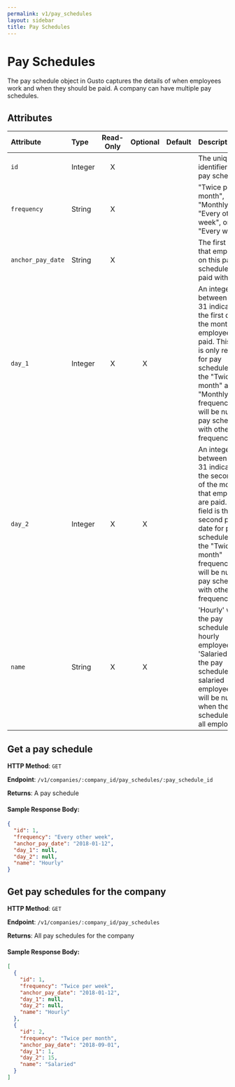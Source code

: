 ```yaml
---
permalink: v1/pay_schedules
layout: sidebar
title: Pay Schedules
---
```


# Pay Schedules

The pay schedule object in Gusto captures the details of when employees work and
when they should be paid. A company can have multiple pay schedules.

## Attributes

| Attribute                     | Type              | Read-Only | Optional | Default | Description
| :----------                   |:-------------     |:---------:|:--------:|:--------|:-------------
| `id`                          | Integer           |     X     |          |         | The unique identifier of this pay schedule
| `frequency`                     | String            |     X     |          |         | "Twice per month", "Monthly", "Every other week", or "Every week".
| `anchor_pay_date`                 | String           |     X     |          |         | The first date that employees on this pay schedule are paid with Gusto
| `day_1`                      | Integer           |     X     |     X    |         | An integer between 1 and 31 indicating the first day of the month that employees are paid. This field is only relevant for pay schedules with the "Twice per month" and "Monthly" frequenciesand will be null for pay schedules with other frequencies.
| `day_2`                      | Integer           |     X     |     X    |         | An integer between 1 and 31 indicating the second day of the month that employees are paid. This field is the second pay date for pay schedules with the "Twice per month" frequencyand will be null for pay schedules with other frequencies.
| `name`                      | String           |     X     |     X     |         | 'Hourly' when the pay schedule is for hourly employees. 'Salaried' when the pay schedule is for salaried employeesand will be null when the pay schedule is for all employees.

## Get a pay schedule

**HTTP Method**: `GET`

**Endpoint**: `/v1/companies/:company_id/pay_schedules/:pay_schedule_id`

**Returns**: A pay schedule

#### Sample Response Body:

```json
{
  "id": 1,
  "frequency": "Every other week",
  "anchor_pay_date": "2018-01-12",
  "day_1": null,
  "day_2": null,
  "name": "Hourly"
}
```

## Get pay schedules for the company

**HTTP Method**: `GET`

**Endpoint**: `/v1/companies/:company_id/pay_schedules`

**Returns**: All pay schedules for the company

#### Sample Response Body:

```json
[
  {
    "id": 1,
    "frequency": "Twice per week",
    "anchor_pay_date": "2018-01-12",
    "day_1": null,
    "day_2": null,
    "name": "Hourly"
  },
  {
    "id": 2,
    "frequency": "Twice per month",
    "anchor_pay_date": "2018-09-01",
    "day_1": 1,
    "day_2": 15,
    "name": "Salaried"
  }
]
```
